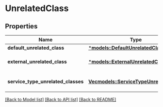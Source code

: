 # UnrelatedClass

## Properties
Name | Type | Description | Notes
------------ | ------------- | ------------- | -------------
**default_unrelated_class** | [***models::DefaultUnrelatedClass**](DefaultUnrelatedClass.md) |  | 
**external_unrelated_class** | [***models::ExternalUnrelatedClass**](ExternalUnrelatedClass.md) |  | [optional] [default to None]
**service_type_unrelated_classes** | [**Vec<models::ServiceTypeUnrelatedClass>**](ServiceTypeUnrelatedClass.md) |  | [optional] [default to None]

[[Back to Model list]](../README.md#documentation-for-models) [[Back to API list]](../README.md#documentation-for-api-endpoints) [[Back to README]](../README.md)


